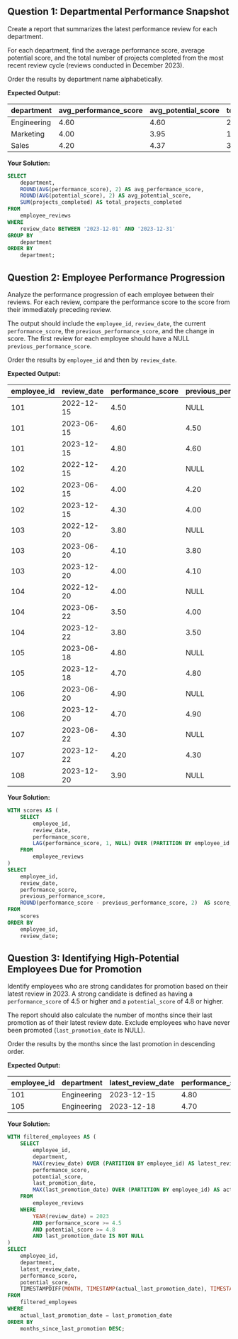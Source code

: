 ## Question 1: Departmental Performance Snapshot

Create a report that summarizes the latest performance review for each department.

For each department, find the average performance score, average potential score, and the total number of projects completed from the most recent review cycle (reviews conducted in December 2023).

Order the results by department name alphabetically.

**Expected Output:**

| **department** | **avg_performance_score** | **avg_potential_score** | **total_projects_completed** |
| -------------------- | ------------------------------- | ----------------------------- | ---------------------------------- |
| Engineering          | 4.60                            | 4.60                          | 20                                 |
| Marketing            | 4.00                            | 3.95                          | 10                                 |
| Sales                | 4.20                            | 4.37                          | 39                                 |

**Your Solution:**

```sql
SELECT
	department,
	ROUND(AVG(performance_score), 2) AS avg_performance_score,
	ROUND(AVG(potential_score), 2) AS avg_potential_score,
	SUM(projects_completed) AS total_projects_completed
FROM
	employee_reviews
WHERE
	review_date BETWEEN '2023-12-01' AND '2023-12-31'
GROUP BY
	department
ORDER BY
	department;
```

## Question 2: Employee Performance Progression

Analyze the performance progression of each employee between their reviews. For each review, compare the performance score to the score from their immediately preceding review.

The output should include the `employee_id`, `review_date`, the current `performance_score`, the `previous_performance_score`, and the change in score. The first review for each employee should have a NULL `previous_performance_score`.

Order the results by `employee_id` and then by `review_date`.

**Expected Output:**

| **employee_id** | **review_date** | **performance_score** | **previous_performance_score** | **score_change** |
| --------------------- | --------------------- | --------------------------- | ------------------------------------ | ---------------------- |
| 101                   | 2022-12-15            | 4.50                        | NULL                                 | NULL                   |
| 101                   | 2023-06-15            | 4.60                        | 4.50                                 | 0.10                   |
| 101                   | 2023-12-15            | 4.80                        | 4.60                                 | 0.20                   |
| 102                   | 2022-12-15            | 4.20                        | NULL                                 | NULL                   |
| 102                   | 2023-06-15            | 4.00                        | 4.20                                 | -0.20                  |
| 102                   | 2023-12-15            | 4.30                        | 4.00                                 | 0.30                   |
| 103                   | 2022-12-20            | 3.80                        | NULL                                 | NULL                   |
| 103                   | 2023-06-20            | 4.10                        | 3.80                                 | 0.30                   |
| 103                   | 2023-12-20            | 4.00                        | 4.10                                 | -0.10                  |
| 104                   | 2022-12-20            | 4.00                        | NULL                                 | NULL                   |
| 104                   | 2023-06-22            | 3.50                        | 4.00                                 | -0.50                  |
| 104                   | 2023-12-22            | 3.80                        | 3.50                                 | 0.30                   |
| 105                   | 2023-06-18            | 4.80                        | NULL                                 | NULL                   |
| 105                   | 2023-12-18            | 4.70                        | 4.80                                 | -0.10                  |
| 106                   | 2023-06-20            | 4.90                        | NULL                                 | NULL                   |
| 106                   | 2023-12-20            | 4.70                        | 4.90                                 | -0.20                  |
| 107                   | 2023-06-22            | 4.30                        | NULL                                 | NULL                   |
| 107                   | 2023-12-22            | 4.20                        | 4.30                                 | -0.10                  |
| 108                   | 2023-12-20            | 3.90                        | NULL                                 | NULL                   |

**Your Solution:**

```sql
WITH scores AS (
	SELECT
		employee_id,
		review_date,
		performance_score,
		LAG(performance_score, 1, NULL) OVER (PARTITION BY employee_id ORDER BY review_date) AS previous_performance_score
	FROM
		employee_reviews
)
SELECT
	employee_id,
	review_date,
	performance_score,
	previous_performance_score,
	ROUND(performance_score - previous_performance_score, 2)  AS score_change
FROM
	scores
ORDER BY
	employee_id,
	review_date;
```

## Question 3: Identifying High-Potential Employees Due for Promotion

Identify employees who are strong candidates for promotion based on their latest review in 2023. A strong candidate is defined as having a `performance_score` of 4.5 or higher and a `potential_score` of 4.8 or higher.

The report should also calculate the number of months since their last promotion as of their latest review date. Exclude employees who have never been promoted (`last_promotion_date` is NULL).

Order the results by the months since the last promotion in descending order.

**Expected Output:**

| **employee_id** | **department** | **latest_review_date** | **performance_score** | **potential_score** | **months_since_last_promotion** |
| --------------------- | -------------------- | ---------------------------- | --------------------------- | ------------------------- | ------------------------------------- |
| 101                   | Engineering          | 2023-12-15                   | 4.80                        | 4.90                      | 5                                     |
| 105                   | Engineering          | 2023-12-18                   | 4.70                        | 4.80                      | 5                                     |

**Your Solution:**

```sql
WITH filtered_employees AS (
	SELECT
		employee_id,
		department,
		MAX(review_date) OVER (PARTITION BY employee_id) AS latest_review_date,
		performance_score,
		potential_score,
		last_promotion_date,
		MAX(last_promotion_date) OVER (PARTITION BY employee_id) AS actual_last_promotion_date
	FROM
		employee_reviews
	WHERE
		YEAR(review_date) = 2023
		AND performance_score >= 4.5
		AND potential_score >= 4.8
		AND last_promotion_date IS NOT NULL
)
SELECT
	employee_id,
	department,
	latest_review_date,
	performance_score,
	potential_score,
	TIMESTAMPDIFF(MONTH, TIMESTAMP(actual_last_promotion_date), TIMESTAMP(latest_review_date)) AS months_since_last_promotion
FROM
	filtered_employees
WHERE
	actual_last_promotion_date = last_promotion_date
ORDER BY
	months_since_last_promotion DESC;
```
